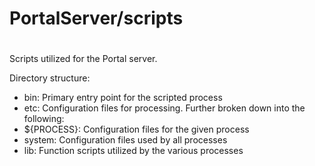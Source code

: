 #
# PortalServer/scripts
#

Scripts utilized for the Portal server.

Directory structure:
 - bin: Primary entry point for the scripted process
 - etc: Configuration files for processing. Further broken down into the following:
  - ${PROCESS}: Configuration files for the given process
  - system: Configuration files used by all processes
 - lib: Function scripts utilized by the various processes
